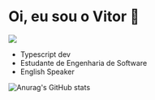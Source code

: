 # Oi, eu sou o Vitor 👋

<a href="https://www.linkedin.com/in/vitor-cesarino-230473249/" target="_blank"><img src="https://img.shields.io/badge/-Linkedln-0e76a8?style=for-the-badge&logo=linkedin&logoColor=white" target="_blank"></a>
<ul>
  <li>Typescript dev</li>
  <li>Estudante de Engenharia de Software</li>
  <li>English Speaker</li>
</ul>


![Anurag's GitHub stats](https://github-readme-stats.vercel.app/api?username=VitorCesarinoMarchese&show_icons=true&theme=aura)


